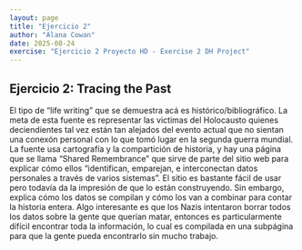 ```yaml
---
layout: page
title: "Ejercicio 2"
author: "Alana Cowan"
date: 2025-08-24
exercise: "Ejercicio 2 Proyecto HD - Exercise 2 DH Project"
---
```

## Ejercicio 2: Tracing the Past

El tipo de “life writing” que se demuestra acá es histórico/bibliográfico. La meta de esta fuente es representar las victimas del Holocausto quienes deciendientes tal vez están tan alejados del evento actual que no sientan una conexón personal con lo que tomó lugar en la segunda guerra mundial. La fuente usa cartografía y la compartición de historia, y hay una página que se llama “Shared Remembrance” que sirve de parte del sitio web para explicar cómo ellos “identifican, emparejan, e interconectan datos personales a través de varios sistemas”. El sitio es bastante fácil de usar pero todavía da la impresión de que lo están construyendo. Sin embargo, explica cómo los datos se compilan y cómo los van a combinar para contar la historia entera. Algo interesante es que los Nazis intentaron borrar todos los datos sobre la gente que querían matar, entonces es particularmente difícil encontrar toda la información, lo cual es compilada en una subpágina para que la gente pueda encontrarlo sin mucho trabajo.

